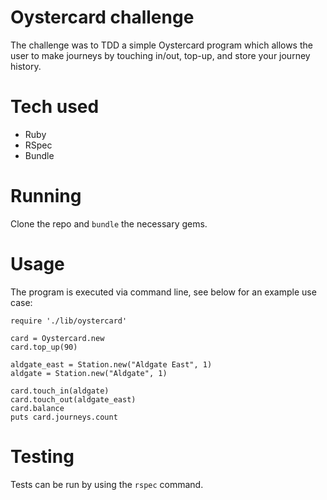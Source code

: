# Oystercard challenge
The challenge was to TDD a simple Oystercard program which allows the user to make journeys by touching in/out, top-up, and store your journey history.

# Tech used
- Ruby
- RSpec
- Bundle

# Running
Clone the repo and ```bundle``` the necessary gems.

# Usage
The program is executed via command line, see below for an example use case:

```
require './lib/oystercard'

card = Oystercard.new
card.top_up(90)

aldgate_east = Station.new("Aldgate East", 1)
aldgate = Station.new("Aldgate", 1)

card.touch_in(aldgate)
card.touch_out(aldgate_east)
card.balance
puts card.journeys.count
```

# Testing
Tests can be run by using the ```rspec``` command.
